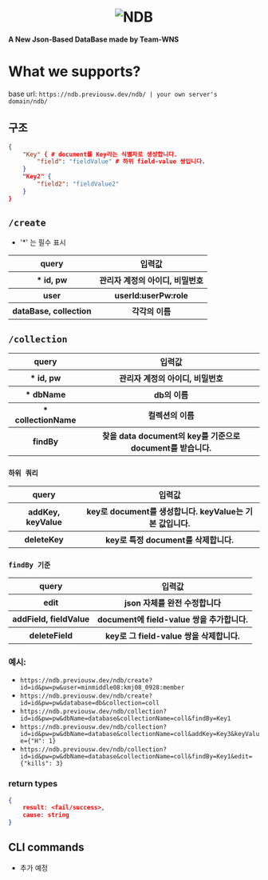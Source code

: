 <h1 align="center"><img src="" alt= NDB></h1>
<strong align="center">A New Json-Based DataBase made by Team-WNS</strong>


# What we supports?
base url: ```https://ndb.previousw.dev/ndb/ | your own server's domain/ndb/ ```

## 구조
```json
{
    "Key" { # document를 Key라는 식별자로 생성합니다.
        "field": "fieldValue" # 하위 field-value 쌍입니다.
    }
    "Key2" {
        "field2": "fieldValue2"
    }
}
```

## `/create`
- '*' 는 필수 표시
<table>
  <tr>
    <th>query</th>
    <th>입력값</th>
  </tr>
  <tr>
    <th>* id, pw</th>
    <th>관리자 계정의 아이디, 비밀번호</th>
  </tr>
  <tr>
    <th>user</th>
    <th>userId:userPw:role</th>
  </tr>
  <tr>
    <th>dataBase, collection</th>
    <th>각각의 이름</th>
  </tr>
</table>

## `/collection`
<table>
  <tr>
    <th>query</th>
    <th>입력값</th>
  </tr>
  <tr>
    <th>* id, pw</th>
    <th>관리자 계정의 아이디, 비밀번호</th>
  </tr>
  <tr>
    <th>* dbName</th>
    <th>db의 이름</th>
  </tr>
  <tr>
    <th>* collectionName</th>
    <th>컬렉션의 이름</th>
  </tr>
  <tr>
    <th>findBy</th> 
    <th>찾을 data document의 key를 기준으로 document를 받습니다.</th>
  </tr>
</table>

### `하위 쿼리`
<table>
  <tr>
    <th>query</th>
    <th>입력값</th>
  </tr>
  <tr>
    <th>addKey, keyValue</th>
    <th>key로 document를 생성합니다. keyValue는 기본 값입니다.</th>
  </tr>
  <tr>
    <th>deleteKey</th>
    <th>key로 특정 document를 삭제합니다.</th>
  </tr>
</table>

### `findBy 기준`
<table>
  <tr>
    <th>query</th>
    <th>입력값</th>
  </tr>
  <tr>
    <th>edit</th>
    <th>json 자체를 완전 수정합니다</th>
  </tr>
  <tr>
    <th>addField, fieldValue</th>
    <th>document에 field-value 쌍을 추가합니다.</th>
  </tr>
  <tr>
    <th>deleteField</th>
    <th>key로 그 field-value 쌍을 삭제합니다.</th>
  </tr>
</table>

### 예시: 
- ``` https://ndb.previousw.dev/ndb/create?id=id&pw=pw&user=minmiddle08:kmj08_0928:member ``` 
- ``` https://ndb.previousw.dev/ndb/create?id=id&pw=pw&database=db&collection=coll ```
- `https://ndb.previousw.dev/ndb/collection?id=id&pw=pw&dbName=database&collectionName=coll&findBy=Key1`
- `https://ndb.previousw.dev/ndb/collection?id=id&pw=pw&dbName=database&collectionName=coll&addKey=Key3&keyValue={"H": 1}`
- `https://ndb.previousw.dev/ndb/collection?id=id&pw=pw&dbName=database&collectionName=coll&findBy=Key1&edit={"kills": 3}`

### return types
```json
{
    result: <fail/success>,
    cause: string
}
```

## CLI commands
- 추가 예정
